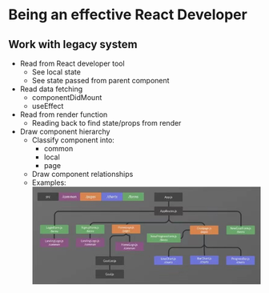 # Being an effective React Developer

## Work with legacy system

- Read from React developer tool
  - See local state
  - See state passed from parent component
- Read data fetching
  - componentDidMount
  - useEffect
- Read from render function
  - Reading back to find state/props from render
- Draw component hierarchy
  - Classify component into:
    - common
    - local
    - page
  - Draw component relationships
  - Examples:
    ![drawing](imgs/hierarchy_relationship.jpg)

